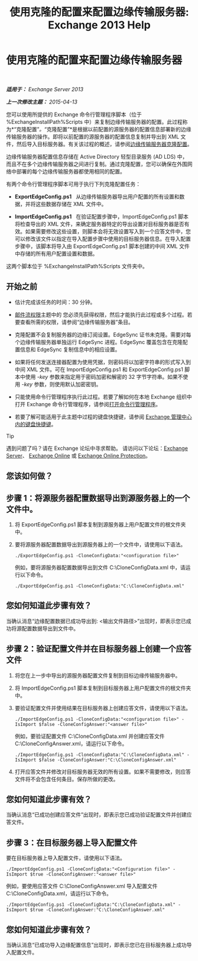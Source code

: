 ﻿---
title: '使用克隆的配置来配置边缘传输服务器: Exchange 2013 Help'
TOCTitle: 使用克隆的配置来配置边缘传输服务器
ms:assetid: 0bbc83e3-e5e8-4480-a8a6-15f035360856
ms:mtpsurl: https://technet.microsoft.com/zh-cn/library/Aa996008(v=EXCHG.150)
ms:contentKeyID: 61183385
ms.date: 01/11/2018
mtps_version: v=EXCHG.150
ms.translationtype: HT
---

# 使用克隆的配置来配置边缘传输服务器

 

_**适用于：** Exchange Server 2013_

_**上一次修改主题：** 2015-04-13_

您可以使用所提供的 Exchange 命令行管理程序脚本（位于 %ExchangeInstallPath%Scripts 中）来复制边缘传输服务器的配置。此过程称为*“克隆配置”*。*“克隆配置”*是根据以前配置的源服务器的配置信息部署新的边缘传输服务器的操作。即将以前配置的源服务器的配置信息复制并导出到 XML 文件，然后导入目标服务器。有关该过程的概述，请参阅[边缘传输服务器克隆配置](edge-transport-server-cloned-configuration-exchange-2013-help.md)。

边缘传输服务器配置信息存储在 Active Directory 轻型目录服务 (AD LDS) 中，而且不在多个边缘传输服务器之间进行复制。通过克隆配置，您可以确保在外围网络中部署的每个边缘传输服务器都使用相同的配置。

有两个命令行管理程序脚本可用于执行下列克隆配置任务：

  - **ExportEdgeConfig.ps1**   从边缘传输服务器导出用户配置的所有设置和数据，并将这些数据存储在 XML 文件中。

  - **ImportEdgeConfig.ps1**   在验证配置步骤中，ImportEdgeConfig.ps1 脚本将检查导出的 XML 文件，来确定服务器特定的导出设置对目标服务器是否有效。如果需要修改这些设置，则脚本会将无效设置写入到一个应答文件中，您可以修改该文件以指定在导入配置步骤中使用的目标服务器信息。在导入配置步骤中，该脚本将导入由 ExportEdgeConfig.ps1 脚本创建的中间 XML 文件中存储的所有用户配置设置和数据。

这两个脚本位于 %ExchangeInstallPath%Scripts 文件夹中。

## 开始之前

  - 估计完成该任务的时间：30 分钟。

  - [邮件流权限](mail-flow-permissions-exchange-2013-help.md)主题中的 您必须先获得权限，然后才能执行此过程或多个过程。若要查看所需的权限，请参阅“边缘传输服务器”条目。

  - 克隆配置不会复制服务器的边缘订阅设置。EdgeSync 证书未克隆。需要对每个边缘传输服务器单独运行 EdgeSync 进程。EdgeSync 覆盖包含在克隆配置信息和 EdgeSync 复制信息中的相应设置。

  - 如果将任何发送连接器配置为使用凭据，则密码将以加密字符串的形式写入到中间 XML 文件。可在 ImportEdgeConfig.ps1 和 ExportEdgeConfig.ps1 脚本中使用 *-key* 参数来指定用于密码加密和解密的 32 字节字符串。如果不使用 *-key* 参数，则使用默认加密密钥。

  - 只能使用命令行管理程序执行此过程。若要了解如何在本地 Exchange 组织中打开 Exchange 命令行管理程序，请参阅[打开命令行管理程序](https://technet.microsoft.com/zh-cn/library/dd638134\(v=exchg.150\))。

  - 若要了解可能适用于此主题中过程的键盘快捷键，请参阅 [Exchange 管理中心内的键盘快捷键](keyboard-shortcuts-in-the-exchange-admin-center-exchange-online-protection-help.md)。

> [!TIP]  
> 遇到问题了吗？请在 Exchange 论坛中寻求帮助。 请访问以下论坛：<a href="https://go.microsoft.com/fwlink/p/?linkid=60612">Exchange Server</a>、 <a href="https://go.microsoft.com/fwlink/p/?linkid=267542">Exchange Online</a> 或 <a href="https://go.microsoft.com/fwlink/p/?linkid=285351">Exchange Online Protection</a>。


## 您该如何做？

## 步骤 1：将源服务器配置数据导出到源服务器上的一个文件中。

1.  将 ExportEdgeConfig.ps1 脚本复制到源服务器上用户配置文件的根文件夹中。

2.  要将源服务器配置数据导出到源服务器上的一个文件中，请使用以下语法。
    
        ./ExportEdgeConfig.ps1 -CloneConfigData:"<configuration file>"
    
    例如，要将源服务器配置数据导出到文件 C:\\CloneConfigData.xml 中，请运行以下命令。
    
        ./ExportEdgeConfig.ps1 -CloneConfigData:"C:\CloneConfigData.xml"

## 您如何知道此步骤有效？

当确认消息“边缘配置数据已成功导出到: \<输出文件路径\>”出现时，即表示您已成功将源配置数据导出到文件中。

## 步骤 2：验证配置文件并在目标服务器上创建一个应答文件

1.  将您在上一步中导出的源服务器配置文件复制到目标边缘传输服务器中。

2.  将 ImportEdgeConfig.ps1 脚本复制到目标服务器上用户配置文件的根文件夹中。

3.  要验证配置文件并使用结果在目标服务器上创建应答文件，请使用以下语法。
    
        ./ImportEdgeConfig.ps1 -CloneConfigData:"<configuration file>" -IsImport $false -CloneConfigAnswer:"<answer file>"
    
    例如，要验证配置文件 C:\\CloneConfigData.xml 并创建应答文件 C:\\CloneConfigAnswer.xml，请运行以下命令。
    
        ./ImportEdgeConfig.ps1 -CloneConfigData:"C:\CloneConfigData.xml" -IsImport $false -CloneConfigAnswer:"C:\CloneConfigAnswer.xml"

4.  打开应答文件并修改对目标服务器无效的所有设置。如果不需要修改，则应答文件将不会包含任何条目。保存所做的更改。

## 您如何知道此步骤有效？

当确认消息“已成功创建应答文件”出现时，即表示您已成功验证配置文件并创建应答文件。

## 步骤 3：在目标服务器上导入配置文件

要在目标服务器上导入配置文件，请使用以下语法。

    ./ImportEdgeConfig.ps1 -CloneConfigData:"<Configuration file>" -IsImport $true -CloneConfigAnswer:"<answer file>"

例如，要使用应答文件 C:\\CloneConfigAnswer.xml 导入配置文件 C:\\CloneConfigData.xml，请运行以下命令。

    ./ImportEdgeConfig.ps1 -CloneConfigData:"C:\CloneConfigData.xml" -IsImport $true -CloneConfigAnswer:"C:\CloneConfigAnswer.xml"

## 您如何知道此步骤有效？

当确认消息“已成功导入边缘配置信息”出现时，即表示您已在目标服务器上成功导入配置文件。

